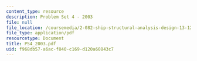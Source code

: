 ```yaml
---
content_type: resource
description: Problem Set 4 - 2003
file: null
file_location: /coursemedia/2-082-ship-structural-analysis-design-13-122-spring-2003/f968db57a6acf840c169d120a60843c7_PS4_2003.pdf
file_type: application/pdf
resourcetype: Document
title: PS4_2003.pdf
uid: f968db57-a6ac-f840-c169-d120a60843c7
---
```

